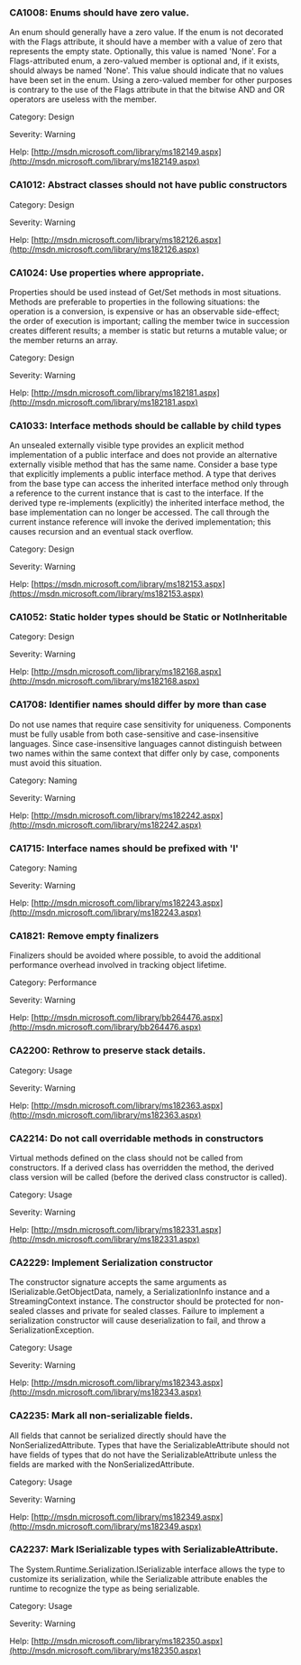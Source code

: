 ### CA1008: Enums should have zero value. ###

An enum should generally have a zero value. If the enum is not decorated with the Flags attribute, it should have a member with a value of zero that represents the empty state. Optionally, this value is named 'None'. For a Flags-attributed enum, a zero-valued member is optional and, if it exists, should always be named 'None'. This value should indicate that no values have been set in the enum. Using a zero-valued member for other purposes is contrary to the use of the Flags attribute in that the bitwise AND and OR operators are useless with the member.

Category: Design

Severity: Warning

Help: [http://msdn.microsoft.com/library/ms182149.aspx](http://msdn.microsoft.com/library/ms182149.aspx)

### CA1012: Abstract classes should not have public constructors ###

Category: Design

Severity: Warning

Help: [http://msdn.microsoft.com/library/ms182126.aspx](http://msdn.microsoft.com/library/ms182126.aspx)

### CA1024: Use properties where appropriate. ###

Properties should be used instead of Get/Set methods in most situations. Methods are preferable to properties in the following situations: the operation is a conversion, is expensive or has an observable side-effect; the order of execution is important; calling the member twice in succession creates different results; a member is static but returns a mutable value; or the member returns an array.

Category: Design

Severity: Warning

Help: [http://msdn.microsoft.com/library/ms182181.aspx](http://msdn.microsoft.com/library/ms182181.aspx)

### CA1033: Interface methods should be callable by child types ###

An unsealed externally visible type provides an explicit method implementation of a public interface and does not provide an alternative externally visible method that has the same name.
Consider a base type that explicitly implements a public interface method. A type that derives from the base type can access the inherited interface method only through a reference to the current instance that is cast to the interface. If the derived type re-implements (explicitly) the inherited interface method, the base implementation can no longer be accessed. The call through the current instance reference will invoke the derived implementation; this causes recursion and an eventual stack overflow.

Category: Design

Severity: Warning

Help: [https://msdn.microsoft.com/library/ms182153.aspx](https://msdn.microsoft.com/library/ms182153.aspx)

### CA1052: Static holder types should be Static or NotInheritable ###

Category: Design

Severity: Warning

Help: [http://msdn.microsoft.com/library/ms182168.aspx](http://msdn.microsoft.com/library/ms182168.aspx)

### CA1708: Identifier names should differ by more than case ###

Do not use names that require case sensitivity for uniqueness. Components must be fully usable from both case-sensitive and case-insensitive languages. Since case-insensitive languages cannot distinguish between two names within the same context that differ only by case, components must avoid this situation.

Category: Naming

Severity: Warning

Help: [http://msdn.microsoft.com/library/ms182242.aspx](http://msdn.microsoft.com/library/ms182242.aspx)

### CA1715: Interface names should be prefixed with 'I' ###

Category: Naming

Severity: Warning

Help: [http://msdn.microsoft.com/library/ms182243.aspx](http://msdn.microsoft.com/library/ms182243.aspx)

### CA1821: Remove empty finalizers ###

Finalizers should be avoided where possible, to avoid the additional performance overhead involved in tracking object lifetime.

Category: Performance

Severity: Warning

Help: [http://msdn.microsoft.com/library/bb264476.aspx](http://msdn.microsoft.com/library/bb264476.aspx)

### CA2200: Rethrow to preserve stack details. ###

Category: Usage

Severity: Warning

Help: [http://msdn.microsoft.com/library/ms182363.aspx](http://msdn.microsoft.com/library/ms182363.aspx)

### CA2214: Do not call overridable methods in constructors ###

Virtual methods defined on the class should not be called from constructors. If a derived class has overridden the method, the derived class version will be called (before the derived class constructor is called).

Category: Usage

Severity: Warning

Help: [http://msdn.microsoft.com/library/ms182331.aspx](http://msdn.microsoft.com/library/ms182331.aspx)

### CA2229: Implement Serialization constructor ###

The constructor signature accepts the same arguments as ISerializable.GetObjectData, namely, a SerializationInfo instance and a StreamingContext instance. The constructor should be protected for non-sealed classes and private for sealed classes. Failure to implement a serialization constructor will cause deserialization to fail, and throw a SerializationException.

Category: Usage

Severity: Warning

Help: [http://msdn.microsoft.com/library/ms182343.aspx](http://msdn.microsoft.com/library/ms182343.aspx)

### CA2235: Mark all non-serializable fields. ###

All fields that cannot be serialized directly should have the NonSerializedAttribute. Types that have the SerializableAttribute should not have fields of types that do not have the SerializableAttribute unless the fields are marked with the NonSerializedAttribute.

Category: Usage

Severity: Warning

Help: [http://msdn.microsoft.com/library/ms182349.aspx](http://msdn.microsoft.com/library/ms182349.aspx)

### CA2237: Mark ISerializable types with SerializableAttribute. ###

The System.Runtime.Serialization.ISerializable interface allows the type to customize its serialization, while the Serializable attribute enables the runtime to recognize the type as being serializable.

Category: Usage

Severity: Warning

Help: [http://msdn.microsoft.com/library/ms182350.aspx](http://msdn.microsoft.com/library/ms182350.aspx)